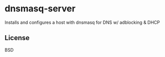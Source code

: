 dnsmasq-server
=========

Installs and configures a host with dnsmasq for DNS w/ adblocking & DHCP

License
-------

BSD
